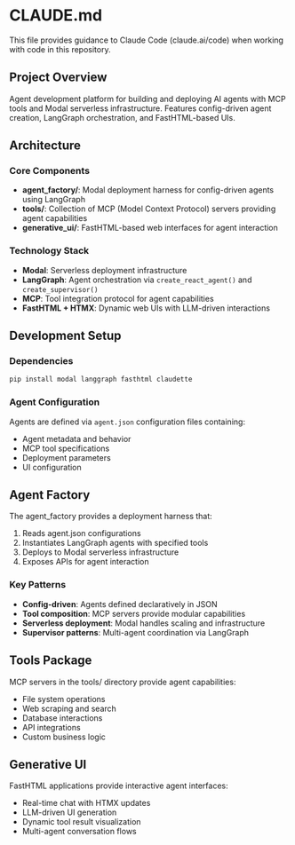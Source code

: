# CLAUDE.md

This file provides guidance to Claude Code (claude.ai/code) when working with code in this repository.

## Project Overview

Agent development platform for building and deploying AI agents with MCP tools and Modal serverless infrastructure. Features config-driven agent creation, LangGraph orchestration, and FastHTML-based UIs.

## Architecture

### Core Components
- **agent_factory/**: Modal deployment harness for config-driven agents using LangGraph
- **tools/**: Collection of MCP (Model Context Protocol) servers providing agent capabilities  
- **generative_ui/**: FastHTML-based web interfaces for agent interaction

### Technology Stack
- **Modal**: Serverless deployment infrastructure
- **LangGraph**: Agent orchestration via `create_react_agent()` and `create_supervisor()`
- **MCP**: Tool integration protocol for agent capabilities
- **FastHTML + HTMX**: Dynamic web UIs with LLM-driven interactions

## Development Setup

### Dependencies
```bash
pip install modal langgraph fasthtml claudette
```

### Agent Configuration
Agents are defined via `agent.json` configuration files containing:
- Agent metadata and behavior
- MCP tool specifications
- Deployment parameters
- UI configuration

## Agent Factory

The agent_factory provides a deployment harness that:
1. Reads agent.json configurations
2. Instantiates LangGraph agents with specified tools
3. Deploys to Modal serverless infrastructure
4. Exposes APIs for agent interaction

### Key Patterns
- **Config-driven**: Agents defined declaratively in JSON
- **Tool composition**: MCP servers provide modular capabilities
- **Serverless deployment**: Modal handles scaling and infrastructure
- **Supervisor patterns**: Multi-agent coordination via LangGraph

## Tools Package

MCP servers in the tools/ directory provide agent capabilities:
- File system operations
- Web scraping and search
- Database interactions
- API integrations
- Custom business logic

## Generative UI

FastHTML applications provide interactive agent interfaces:
- Real-time chat with HTMX updates
- LLM-driven UI generation
- Dynamic tool result visualization
- Multi-agent conversation flows